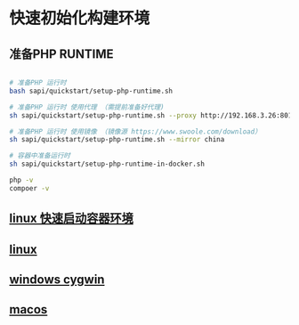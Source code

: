 # 快速初始化构建环境

## 准备PHP RUNTIME

```bash

# 准备PHP 运行时
bash sapi/quickstart/setup-php-runtime.sh

# 准备PHP 运行时 使用代理 （需提前准备好代理)
sh sapi/quickstart/setup-php-runtime.sh --proxy http://192.168.3.26:8015

# 准备PHP 运行时 使用镜像 （镜像源 https://www.swoole.com/download）
sh sapi/quickstart/setup-php-runtime.sh --mirror china

# 容器中准备运行时
sh sapi/quickstart/setup-php-runtime-in-docker.sh

php -v
compoer -v


```

## [linux 快速启动容器环境](linux/README.md)

## [linux](../../docs/linux.md)

## [windows cygwin](../../docs/Cygwin.md)

## [macos ](../../docs/macOS.md)


